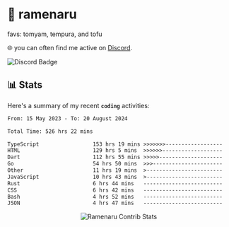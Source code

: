 # 🍜 ramenaru
favs: tomyam, tempura, and tofu

🌐 you can often find me active on [Discord](https://discordapp.com/users/503291004200157185).

![Discord Badge](https://dcbadge.vercel.app/api/shield/503291004200157185)

## 📊 Stats

Here's a summary of my recent **`coding`** activities:

<!--START_SECTION:waka-->

```txt
From: 15 May 2023 - To: 20 August 2024

Total Time: 526 hrs 22 mins

TypeScript                 153 hrs 19 mins >>>>>>>------------------   29.13 %
HTML                       129 hrs 5 mins  >>>>>>-------------------   24.53 %
Dart                       112 hrs 55 mins >>>>>--------------------   21.45 %
Go                         54 hrs 50 mins  >>>----------------------   10.42 %
Other                      11 hrs 19 mins  >------------------------   02.15 %
JavaScript                 10 hrs 43 mins  >------------------------   02.04 %
Rust                       6 hrs 44 mins   -------------------------   01.28 %
CSS                        6 hrs 42 mins   -------------------------   01.27 %
Bash                       4 hrs 52 mins   -------------------------   00.92 %
JSON                       4 hrs 47 mins   -------------------------   00.91 %
```

<!--END_SECTION:waka-->

<div style="text-align: center;">
   <img align="center" src="https://github-readme-streak-stats.herokuapp.com/?user=Ramenaru&theme=dark&card_width=520" alt="Ramenaru Contrib Stats" />
</div>

